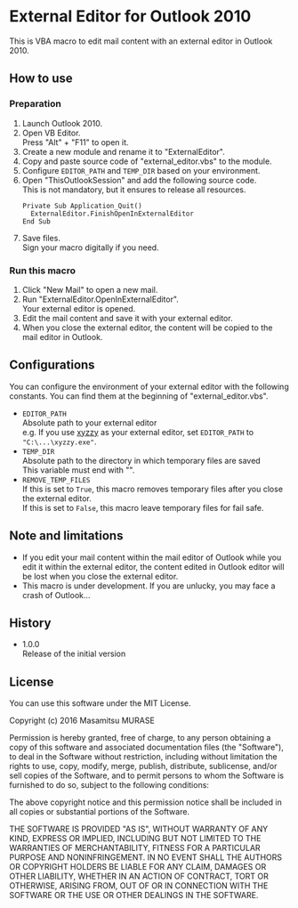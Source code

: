 
# External Editor for Outlook 2010

This is VBA macro to edit mail content with an external editor in Outlook 2010.

## How to use

### Preparation

1. Launch Outlook 2010.
2. Open VB Editor.  
   Press "Alt" + "F11" to open it.
3. Create a new module and rename it to "ExternalEditor".
4. Copy and paste source code of "external_editor.vbs" to the module.
5. Configure `EDITOR_PATH` and `TEMP_DIR` based on your environment.
6. Open "ThisOutlookSession" and add the following source code.  
   This is not mandatory, but it ensures to release all resources.  
   ```vbnet
   Private Sub Application_Quit()
     ExternalEditor.FinishOpenInExternalEditor
   End Sub
   ```
7. Save files.  
   Sign your macro digitally if you need.

### Run this macro

1. Click "New Mail" to open a new mail.
2. Run "ExternalEditor.OpenInExternalEditor".  
   Your external editor is opened.
3. Edit the mail content and save it with your external editor.
4. When you close the external editor, the content will be copied to the mail editor in Outlook.


## Configurations

You can configure the environment of your external editor with the following constants. You can find them at the beginning of "external_editor.vbs".

* `EDITOR_PATH`  
  Absolute path to your external editor  
  e.g. If you use [xyzzy](https://github.com/xyzzy-022/xyzzy) as your external editor, set `EDITOR_PATH` to `"C:\...\xyzzy.exe"`.
* `TEMP_DIR`  
  Absolute path to the directory in which temporary files are saved  
  This variable must end with "\".
* `REMOVE_TEMP_FILES`  
  If this is set to `True`, this macro removes temporary files after you close the external editor.  
  If this is set to `False`, this macro leave temporary files for fail safe.


## Note and limitations

* If you edit your mail content within the mail editor of Outlook while you edit it within the external editor, the content edited in Outlook editor will be lost when you close the external editor.
* This macro is under development. If you are unlucky, you may face a crash of Outlook...


## History

* 1.0.0  
  Release of the initial version


## License

You can use this software under the MIT License.

Copyright (c) 2016 Masamitsu MURASE

Permission is hereby granted, free of charge, to any person obtaining a copy of this software and associated documentation files (the "Software"), to deal in the Software without restriction, including without limitation the rights to use, copy, modify, merge, publish, distribute, sublicense, and/or sell copies of the Software, and to permit persons to whom the Software is furnished to do so, subject to the following conditions:

The above copyright notice and this permission notice shall be included in all copies or substantial portions of the Software.

THE SOFTWARE IS PROVIDED "AS IS", WITHOUT WARRANTY OF ANY KIND, EXPRESS OR IMPLIED, INCLUDING BUT NOT LIMITED TO THE WARRANTIES OF MERCHANTABILITY, FITNESS FOR A PARTICULAR PURPOSE AND NONINFRINGEMENT. IN NO EVENT SHALL THE AUTHORS OR COPYRIGHT HOLDERS BE LIABLE FOR ANY CLAIM, DAMAGES OR OTHER LIABILITY, WHETHER IN AN ACTION OF CONTRACT, TORT OR OTHERWISE, ARISING FROM, OUT OF OR IN CONNECTION WITH THE SOFTWARE OR THE USE OR OTHER DEALINGS IN THE SOFTWARE.

